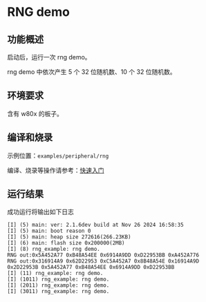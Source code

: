 # RNG demo

## 功能概述

启动后，运行一次 rng demo。

rng demo 中依次产生 5 个 32 位随机数、10 个 32 位随机数。

## 环境要求

含有 w80x 的板子。

## 编译和烧录

示例位置：`examples/peripheral/rng`

编译、烧录等操作请参考：[快速入门](https://doc.winnermicro.net/w800/zh_CN/2.2-beta.2/get_started/index.html)

## 运行结果

成功运行将输出如下日志

```
[I] (5) main: ver: 2.1.6dev build at Nov 26 2024 16:58:35
[I] (5) main: boot reason 0
[I] (5) main: heap size 272616(266.23KB)
[I] (6) main: flash size 0x200000(2MB)
[I] (8) rng_example: rng demo.
RNG out:0x5A452A77 0xB48A54EE 0x6914A9DD 0xD22953BB 0xA452A776 
RNG out:0x316914A9 0x62D22953 0xC5A452A7 0x8B48A54E 0x16914A9D 0x2D22953B 0x5A452A77 0xB48A54EE 0x6914A9DD 0xD22953BB 
[I] (11) rng_example: rng demo.
[I] (1011) rng_example: rng demo.
[I] (2011) rng_example: rng demo.
[I] (3011) rng_example: rng demo.
```